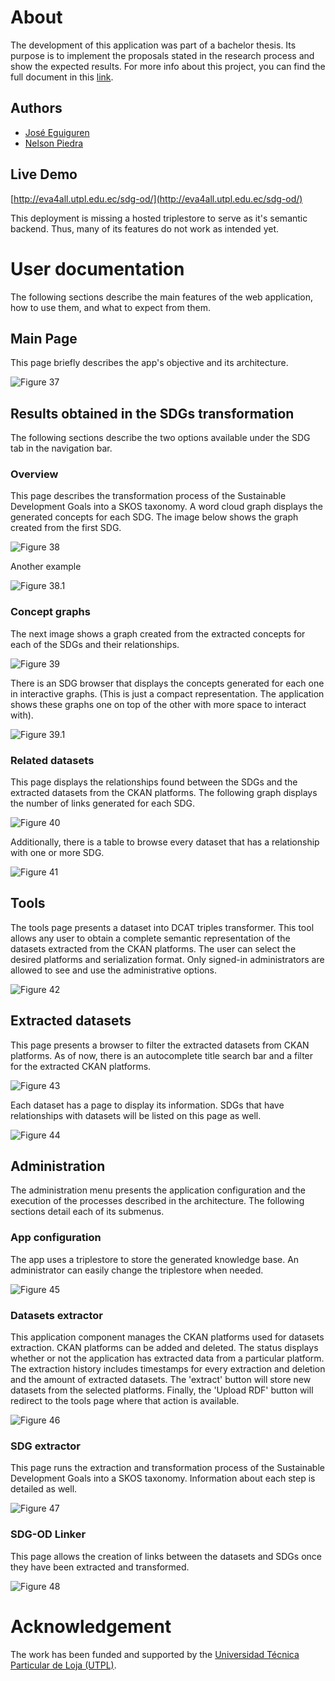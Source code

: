 # About

The development of this application was part of a bachelor thesis. Its purpose is to implement the proposals stated in the research process and show the expected results. For more info about this project, you can find the full document in this [link](http://dspace.utpl.edu.ec/handle/20.500.11962/24629).

## Authors

- [José Eguiguren](https://github.com/JamesJose7)
- [Nelson Piedra](https://investigacion.utpl.edu.ec/es/nopiedra)

## Live Demo

[http://eva4all.utpl.edu.ec/sdg-od/](http://eva4all.utpl.edu.ec/sdg-od/)

This deployment is missing a hosted triplestore to serve as it's semantic backend. Thus, many of its features do not work as intended yet.

# User documentation

The following sections describe the main features of the web application, how to use them, and what to expect from them.

## Main Page
This page briefly describes the app's objective and its architecture. 

![Figure 37](https://imgur.com/WZiDrPb.png)

## Results obtained in the SDGs transformation
The following sections describe the two options available under the SDG tab in the navigation bar.

### Overview
This page describes the transformation process of the Sustainable Development Goals into a SKOS taxonomy.  A word cloud graph displays the generated concepts for each SDG.  The image below shows the graph created from the first SDG.

![Figure 38](https://imgur.com/zlq7G3M.png)

Another example

![Figure 38.1](https://imgur.com/uFiOyRC.png)

### Concept graphs
 
The next image shows a graph created from the extracted concepts for each of the SDGs and their relationships.  

![Figure 39](https://imgur.com/P6VT16P.png)

There is an SDG browser that displays the concepts generated for each one in interactive graphs. (This is just a compact representation. The application shows these graphs one on top of the other with more space to interact with).

![Figure 39.1](https://imgur.com/igY4T3x.png)

### Related datasets
This page displays the relationships found between the SDGs and the extracted datasets from the CKAN platforms. The following graph displays the number of links generated for each SDG.

![Figure 40](https://imgur.com/kvunZsx.png)

Additionally, there is a table to browse every dataset that has a relationship with one or more SDG.

![Figure 41](https://imgur.com/Mf11o43.png)

## Tools
The tools page presents a dataset into DCAT triples transformer. This tool allows any user to obtain a complete semantic representation of the datasets extracted from the CKAN platforms.  The user can select the desired platforms and serialization format. Only signed-in administrators are allowed to see and use the administrative options.

![Figure 42](https://imgur.com/OCR3iqu.png)

## Extracted datasets
This page presents a browser to filter the extracted datasets from CKAN platforms. As of now,  there is an autocomplete title search bar and a filter for the extracted CKAN platforms.

![Figure 43](https://imgur.com/lqfcY3j.png)

Each dataset has a page to display its information. SDGs that have relationships with datasets will be listed on this page as well.

![Figure 44](https://imgur.com/3QICOSi.png)

## Administration
The administration menu presents the application configuration and the execution of the processes described in the architecture. The following sections detail each of its submenus.

### App configuration
The app uses a triplestore to store the generated knowledge base.  An administrator can easily change the triplestore when needed.

![Figure 45](https://imgur.com/s2I0es9.png)

### Datasets extractor
This application component manages the CKAN platforms used for datasets extraction. CKAN platforms can be added and deleted. The status displays whether or not the application has extracted data from a particular platform. The extraction history includes timestamps for every extraction and deletion and the amount of extracted datasets. The 'extract' button will store new datasets from the selected platforms. Finally, the 'Upload RDF' button will redirect to the tools page where that action is available.

![Figure 46](https://imgur.com/SMa4YMw.png)

### SDG extractor
This page runs the extraction and transformation process of the Sustainable Development Goals into a SKOS taxonomy.  Information about each step is detailed as well.

![Figure 47](https://imgur.com/xosGoii.png)

### SDG-OD Linker
This page allows the creation of links between the datasets and SDGs once they have been extracted and transformed.

![Figure 48](https://imgur.com/GnSgZ2l.png)

# Acknowledgement

The work has been funded and supported by the [Universidad Técnica Particular de Loja
(UTPL)](https://utpl.edu.ec).
